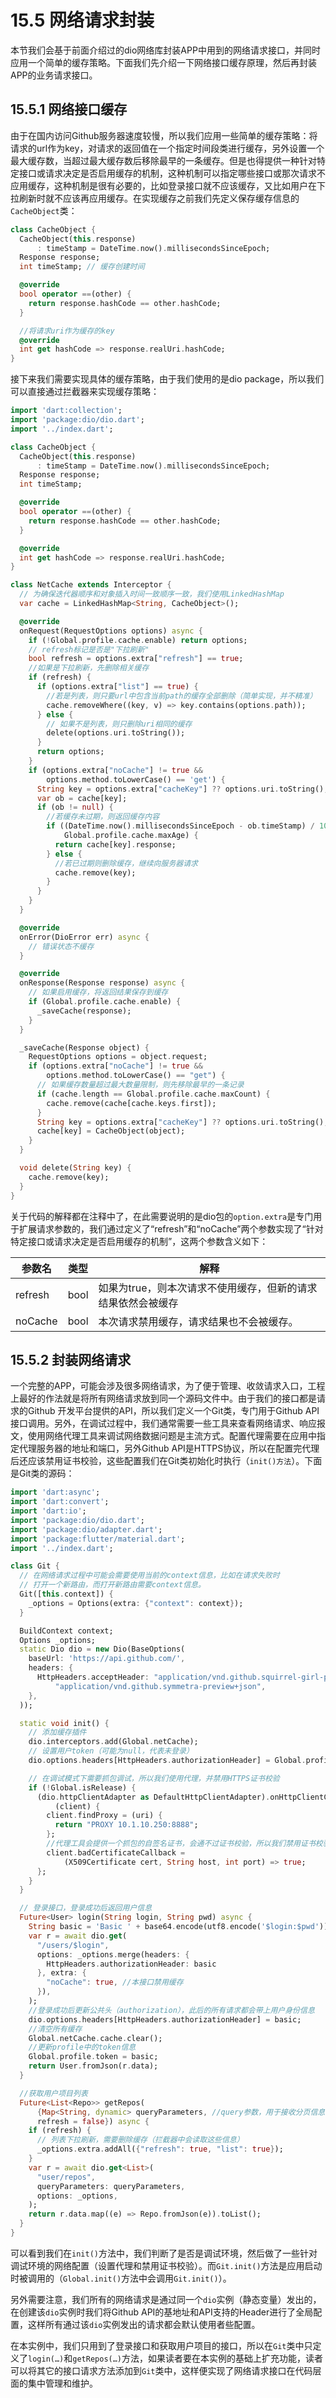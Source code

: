 # 15.5 网络请求封装

本节我们会基于前面介绍过的dio网络库封装APP中用到的网络请求接口，并同时应用一个简单的缓存策略。下面我们先介绍一下网络接口缓存原理，然后再封装APP的业务请求接口。

## 15.5.1 网络接口缓存

由于在国内访问Github服务器速度较慢，所以我们应用一些简单的缓存策略：将请求的url作为key，对请求的返回值在一个指定时间段类进行缓存，另外设置一个最大缓存数，当超过最大缓存数后移除最早的一条缓存。但是也得提供一种针对特定接口或请求决定是否启用缓存的机制，这种机制可以指定哪些接口或那次请求不应用缓存，这种机制是很有必要的，比如登录接口就不应该缓存，又比如用户在下拉刷新时就不应该再应用缓存。在实现缓存之前我们先定义保存缓存信息的`CacheObject`类：

```dart
class CacheObject {
  CacheObject(this.response)
      : timeStamp = DateTime.now().millisecondsSinceEpoch;
  Response response;
  int timeStamp; // 缓存创建时间

  @override
  bool operator ==(other) {
    return response.hashCode == other.hashCode;
  }

  //将请求uri作为缓存的key
  @override
  int get hashCode => response.realUri.hashCode;
}
```

接下来我们需要实现具体的缓存策略，由于我们使用的是dio package，所以我们可以直接通过拦截器来实现缓存策略：

```dart
import 'dart:collection';
import 'package:dio/dio.dart';
import '../index.dart';

class CacheObject {
  CacheObject(this.response)
      : timeStamp = DateTime.now().millisecondsSinceEpoch;
  Response response;
  int timeStamp;

  @override
  bool operator ==(other) {
    return response.hashCode == other.hashCode;
  }

  @override
  int get hashCode => response.realUri.hashCode;
}

class NetCache extends Interceptor {
  // 为确保迭代器顺序和对象插入时间一致顺序一致，我们使用LinkedHashMap
  var cache = LinkedHashMap<String, CacheObject>();

  @override
  onRequest(RequestOptions options) async {
    if (!Global.profile.cache.enable) return options;
    // refresh标记是否是"下拉刷新"
    bool refresh = options.extra["refresh"] == true;
    //如果是下拉刷新，先删除相关缓存
    if (refresh) {
      if (options.extra["list"] == true) {
        //若是列表，则只要url中包含当前path的缓存全部删除（简单实现，并不精准）
        cache.removeWhere((key, v) => key.contains(options.path));
      } else {
        // 如果不是列表，则只删除uri相同的缓存
        delete(options.uri.toString());
      }
      return options;
    }
    if (options.extra["noCache"] != true &&
        options.method.toLowerCase() == 'get') {
      String key = options.extra["cacheKey"] ?? options.uri.toString();
      var ob = cache[key];
      if (ob != null) {
        //若缓存未过期，则返回缓存内容
        if ((DateTime.now().millisecondsSinceEpoch - ob.timeStamp) / 1000 <
            Global.profile.cache.maxAge) {
          return cache[key].response;
        } else {
          //若已过期则删除缓存，继续向服务器请求
          cache.remove(key);
        }
      }
    }
  }

  @override
  onError(DioError err) async {
    // 错误状态不缓存
  }

  @override
  onResponse(Response response) async {
    // 如果启用缓存，将返回结果保存到缓存
    if (Global.profile.cache.enable) {
      _saveCache(response);
    }
  }

  _saveCache(Response object) {
    RequestOptions options = object.request;
    if (options.extra["noCache"] != true &&
        options.method.toLowerCase() == "get") {
      // 如果缓存数量超过最大数量限制，则先移除最早的一条记录
      if (cache.length == Global.profile.cache.maxCount) {
        cache.remove(cache[cache.keys.first]);
      }
      String key = options.extra["cacheKey"] ?? options.uri.toString();
      cache[key] = CacheObject(object);
    }
  }

  void delete(String key) {
    cache.remove(key);
  }
}
```

关于代码的解释都在注释中了，在此需要说明的是dio包的`option.extra`是专门用于扩展请求参数的，我们通过定义了“refresh”和“noCache”两个参数实现了“针对特定接口或请求决定是否启用缓存的机制”，这两个参数含义如下：

| 参数名  | 类型 | 解释                                                         |
| ------- | ---- | ------------------------------------------------------------ |
| refresh | bool | 如果为true，则本次请求不使用缓存，但新的请求结果依然会被缓存 |
| noCache | bool | 本次请求禁用缓存，请求结果也不会被缓存。                     |

## 15.5.2 封装网络请求

一个完整的APP，可能会涉及很多网络请求，为了便于管理、收敛请求入口，工程上最好的作法就是将所有网络请求放到同一个源码文件中。由于我们的接口都是请求的Github 开发平台提供的API，所以我们定义一个Git类，专门用于Github API接口调用。另外，在调试过程中，我们通常需要一些工具来查看网络请求、响应报文，使用网络代理工具来调试网络数据问题是主流方式。配置代理需要在应用中指定代理服务器的地址和端口，另外Github API是HTTPS协议，所以在配置完代理后还应该禁用证书校验，这些配置我们在Git类初始化时执行（`init()方法`）。下面是Git类的源码：

```dart
import 'dart:async';
import 'dart:convert';
import 'dart:io';
import 'package:dio/dio.dart';
import 'package:dio/adapter.dart';
import 'package:flutter/material.dart';
import '../index.dart';

class Git {
  // 在网络请求过程中可能会需要使用当前的context信息，比如在请求失败时
  // 打开一个新路由，而打开新路由需要context信息。
  Git([this.context]) {
    _options = Options(extra: {"context": context});
  }

  BuildContext context;
  Options _options;
  static Dio dio = new Dio(BaseOptions(
    baseUrl: 'https://api.github.com/',
    headers: {
      HttpHeaders.acceptHeader: "application/vnd.github.squirrel-girl-preview,"
          "application/vnd.github.symmetra-preview+json",
    },
  ));

  static void init() {
    // 添加缓存插件
    dio.interceptors.add(Global.netCache);
    // 设置用户token（可能为null，代表未登录）
    dio.options.headers[HttpHeaders.authorizationHeader] = Global.profile.token;

    // 在调试模式下需要抓包调试，所以我们使用代理，并禁用HTTPS证书校验
    if (!Global.isRelease) {
      (dio.httpClientAdapter as DefaultHttpClientAdapter).onHttpClientCreate =
          (client) {
        client.findProxy = (uri) {
          return "PROXY 10.1.10.250:8888";
        };
        //代理工具会提供一个抓包的自签名证书，会通不过证书校验，所以我们禁用证书校验
        client.badCertificateCallback =
            (X509Certificate cert, String host, int port) => true;
      };
    }
  }

  // 登录接口，登录成功后返回用户信息
  Future<User> login(String login, String pwd) async {
    String basic = 'Basic ' + base64.encode(utf8.encode('$login:$pwd'));
    var r = await dio.get(
      "/users/$login",
      options: _options.merge(headers: {
        HttpHeaders.authorizationHeader: basic
      }, extra: {
        "noCache": true, //本接口禁用缓存
      }),
    );
    //登录成功后更新公共头（authorization），此后的所有请求都会带上用户身份信息
    dio.options.headers[HttpHeaders.authorizationHeader] = basic;
    //清空所有缓存
    Global.netCache.cache.clear();
    //更新profile中的token信息
    Global.profile.token = basic;
    return User.fromJson(r.data);
  }

  //获取用户项目列表
  Future<List<Repo>> getRepos(
      {Map<String, dynamic> queryParameters, //query参数，用于接收分页信息
      refresh = false}) async {
    if (refresh) {
      // 列表下拉刷新，需要删除缓存（拦截器中会读取这些信息）
      _options.extra.addAll({"refresh": true, "list": true});
    }
    var r = await dio.get<List>(
      "user/repos",
      queryParameters: queryParameters,
      options: _options,
    );
    return r.data.map((e) => Repo.fromJson(e)).toList();
  }
}
```

可以看到我们在`init()`方法中，我们判断了是否是调试环境，然后做了一些针对调试环境的网络配置（设置代理和禁用证书校验）。而`Git.init()`方法是应用启动时被调用的（`Global.init()`方法中会调用`Git.init()`）。

另外需要注意，我们所有的网络请求是通过同一个`dio`实例（静态变量）发出的，在创建该`dio`实例时我们将Github API的基地址和API支持的Header进行了全局配置，这样所有通过该`dio`实例发出的请求都会默认使用者些配置。

在本实例中，我们只用到了登录接口和获取用户项目的接口，所以在`Git`类中只定义了`login(…)`和`getRepos(…)`方法，如果读者要在本实例的基础上扩充功能，读者可以将其它的接口请求方法添加到`Git`类中，这样便实现了网络请求接口在代码层面的集中管理和维护。

